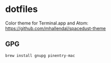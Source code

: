 # dotfiles

Color theme for Terminal.app and Atom:
https://github.com/mhallendal/spacedust-theme

## GPG

    brew install gnupg pinentry-mac
